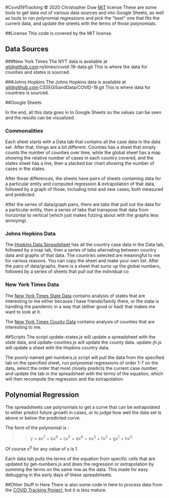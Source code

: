 #Covid19Tracking
&copy; 2020 Christopher Dow [MIT](https://opensource.org/licenses/MIT) license
These are some tools to get data out of various data sources and into Google Sheets, as well as tools to run polynomial regressions and pick the "best" one that fits the current data, and update the sheets with the terms of those polynomials.

##License
This code is covered by the MIT license.

## Data Sources
###New York Times
The NYT data is available at git@github.com:nytimes/covid-19-data.git  This is where the data for counties and states is sourced.  

###Johns Hopkins
The Johns Hopkins data is available at git@github.com:CSSEGISandData/COVID-19.git  This is where data for countries is sourced.

##Google Sheets

In the end, all this data goes in to Google Sheets so the values can be seen and the results can be visualized.  

### Commonalities

Each sheet starts with a Data tab that contains all the case data in the data set.  After that, things are a bit different.  Counties has a sheet that simply counts the number of counties over time, while the global sheet has a map showing the relative number of cases in each country covered, and the states sheet has a line, then a stacked bar chart showing the number of cases in the states. 

After those differences, the sheets have pairs of sheets containing data for a particular entity and computed regression & extrapolation of that data, followed by a graph of those, including total and new cases, both measured and predicted.  

After the series of data/graph pairs, there are tabs that pull out the data for a particular entity, then a series of tabs that transpose that data from horizontal to vertical (which just makes futzing about with the graphs less annoying).

### Johns Hopkins Data
The [Hopkins Data Spreadsheet](https://docs.google.com/spreadsheets/d/1CdZ0GFiUOUmS4QHmdxsyaJUIX3hZW5mPPyDXUtDT0x8/edit?usp=sharing) has all the country case data in the Data tab, followed by a map tab, then a series of tabs alternating between country data and graphs of that data.  The countries selected are meaningful to me for various reasons.  You can copy the sheet and make your own list.  After the pairs of data/graphs, there is a sheet that sums up the global numbers, followed by a series of sheets that pull out the individual co

### New York Times Data
The [New York Times State Data](https://docs.google.com/spreadsheets/d/1ptKcB8kGJOfYSE9-64v4slYraY4CRpb5yb64WATUzH4/edit?usp=sharing) contains analysis of states that are interesting to me either because I have friends/family there, or the state is handling the pandemic in a way that (either good or bad) that makes me want to look at it.  

The [New York Times County Data](https://docs.google.com/spreadsheets/d/1A8EBz1u-tLTTVNtTJz0sXJqPt-QV7CC9OQTJ4cT5-lU/edit?usp=sharing) contains analysis of counties that are interesting to me.

##Scripts
The script update-states.js will update a spreadsheet with the state data, and update-counties.js will update the county data.  update-jh.js will update a sheet with the Hopkins country data.

The poorly-named get-numbers.js script will pull the data from the specified tab on the specified sheet, run polynomial regressions of order 1-7 on the data, select the order that most closely predicts the current case number, and update the tab in the spreadsheet with the terms of the equation, which will then recompute the regression and the extrapolation.

## Polynomial Regression
The spreadsheets use polynomials to get a curve that can be extrapolated to either predict future growth in cases, or to judge how well the data set is above or below the predicted curve.

The form of the polynomial is : 
>>y = ax<sup>7</sup> + bx<sup>6</sup> + cx<sup>5</sup> + dx<sup>4</sup> + ex<sup>3</sup> + fx<sup>2</sup> + gx<sup>1</sup> + hx<sup>0</sup>

Of course x<sup>0</sup> for any value of x is 1.

Each data tab pulls the terms of the equation from specific cells that are updated by get-numbers.js and does the regression or extrapolation by summing the terms on the same row as the data.  This made for easy debugging in the early days of these spreadsheets.

##Other Stuff in Here
There is also some code in here to process data from the [COVID Tracking Project](https://covidtracking.com), but it is less mature.